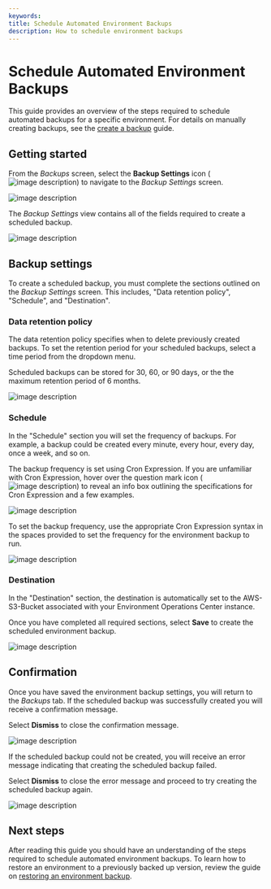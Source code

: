 ```yaml
---
keywords:
title: Schedule Automated Environment Backups
description: How to schedule environment backups
---
```

# Schedule Automated Environment Backups

This guide provides an overview of the steps required to schedule automated backups for a specific environment. For details on manually creating backups, see the [create a backup](create-backup.md) guide.

## Getting started

From the *Backups* screen, select the **Backup Settings** icon (![image description](images/gear-icon.png)) to navigate to the *Backup Settings* screen.

![image description](images/schedule-select-backupsettings.png)

The *Backup Settings* view contains all of the fields required to create a scheduled backup.

![image description](images/schedule-backupsettings.png)

## Backup settings

To create a scheduled backup, you must complete the sections outlined on the *Backup Settings* screen. This includes, "Data retention policy", "Schedule", and "Destination".

### Data retention policy

The data retention policy specifies when to delete previously created backups. To set the retention period for your scheduled backups, select a time period from the dropdown menu.

Scheduled backups can be stored for 30, 60, or 90 days, or the the maximum retention period of 6 months. 

![image description](images/schedule-retention-dropdown.png)

### Schedule

In the "Schedule" section you will set the frequency of backups. For example, a backup could be created every minute, every hour, every day, once a week, and so on.

The backup frequency is set using Cron Expression. If you are unfamiliar with Cron Expression, hover over the question mark icon (![image description](images/info-icon.png)) to reveal an info box outlining the specifications for Cron Expression and a few examples.

![image description](images/schedule-cronexpression.png)

To set the backup frequency, use the appropriate Cron Expression syntax in the spaces provided to set the frequency for the environment backup to run.

![image description](images/schedule-fields.png)

### Destination

In the "Destination" section, the destination is automatically set to the AWS-S3-Bucket associated with your Environment Operations Center instance.

Once you have completed all required sections, select **Save** to create the scheduled environment backup.

![image description](images/schedule-save-settings.png)

## Confirmation

Once you have saved the environment backup settings, you will return to the *Backups* tab. If the scheduled backup was successfully created you will receive a confirmation message.

Select **Dismiss** to close the confirmation message.

![image description](images/schedule-success.png)

If the scheduled backup could not be created, you will receive an error message indicating that creating the scheduled backup failed.

Select **Dismiss** to close the error message and proceed to try creating the scheduled backup again.

![image description](images/schedule-error.png)

## Next steps

After reading this guide you should have an understanding of the steps required to schedule automated environment backups. To learn how to restore an environment to a previously backed up version, review the guide on [restoring an environment backup](restore-backup.md).
